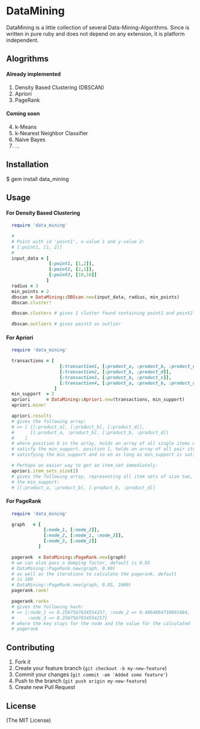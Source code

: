 # DataMining

DataMining is a little collection of several Data-Mining-Algorithms.
Since is written in pure ruby and does not depend on any extension,
it is platform independent.

## Alogrithms

#### Already implemented
1. Density Based Clustering (DBSCAN)
2. Apriori
3. PageRank

#### Coming soon
4. k-Means
5. k-Nearest Neighbor Classifier
6. Naive Bayes
7. ...

## Installation

  $ gem install data_mining

## Usage

#### For Density Based Clustering

```ruby
  require 'data_mining'

  #
  # Point with id 'point1', x-value 1 and y-value 2:
  # [:point1, [1, 2]]
  #
  input_data = [
                [:point1, [1,2]],
                [:point2, [2,1]],
                [:point3, [10,10]]
               ]
  radius = 3
  min_points = 2
  dbscan = DataMining::DBScan.new(input_data, radius, min_points)
  dbscan.cluster!

  dbscan.clusters # gives 1 cluster found containing point1 and point2

  dbscan.outliers # gives point3 as outlier
```

#### For Apriori

```ruby
  require 'data_mining'

  transactions = [
                    [:transaction1, [:product_a, :product_b, :product_e]],
                    [:transaction2, [:product_b, :product_d]],
                    [:transaction3, [:product_b, :product_c]],
                    [:transaction4, [:product_a, :product_b, :product_d]]
                  ]
  min_support  = 2
  apriori      = DataMining::Apriori.new(transactions, min_support)
  apriori.mine!

  apriori.results
  # gives the following array:
  # => [ [[:product_a], [:product_b], [:product_d]],
  #      [[:product_a, :product_b], [:product_b, :product_d]]
  #    ]
  # where position 0 in the array, holds an array of all single items which
  # satisfy the min_support. position 1, holds an array of all pair items
  # satisfying the min_support and so on as long as min_support is satisified.

  # Perhaps an easier way to get an item_set immediately:
  apriori.item_sets_size(2)
  # gives the following array, representing all item sets of size two, satisfying
  # the min_support:
  # [[:product_a, :product_b], [:product_b, :product_d]]
```

#### For PageRank

```ruby
  require 'data_mining'

  graph   = [
              [:node_1, [:node_2]],
              [:node_2, [:node_1, :node_3]],
              [:node_3, [:node_2]]
            ]

  pagerank  = DataMining::PageRank.new(graph)
  # we can also pass a damping factor, default is 0.85
  # DataMining::PageRank.new(graph, 0.90)
  # as well as the iterations to calculate the pagerank, default
  # is 100
  # DataMining::PageRank.new(graph, 0.85, 1000)
  pagerank.rank!

  pagerank.ranks
  # gives the following hash:
  # => {:node_1 => 0.2567567634554257, :node_2 => 0.4864864730891484,
  #     :node_3 => 0.2567567634554257}
  # where the key stays for the node and the value for the calculated
  # pagerank
```

## Contributing

1. Fork it
2. Create your feature branch (`git checkout -b my-new-feature`)
3. Commit your changes (`git commit -am 'Added some feature'`)
4. Push to the branch (`git push origin my-new-feature`)
5. Create new Pull Request

## License

(The MIT License)

